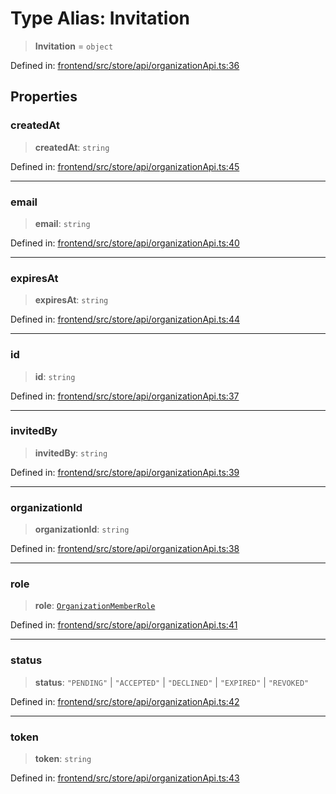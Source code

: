 # Type Alias: Invitation

> **Invitation** = `object`

Defined in: [frontend/src/store/api/organizationApi.ts:36](https://github.com/lsendel/sass/blob/ca8b2b87627589617e0de57047e1f50d53e78078/frontend/src/store/api/organizationApi.ts#L36)

## Properties

### createdAt

> **createdAt**: `string`

Defined in: [frontend/src/store/api/organizationApi.ts:45](https://github.com/lsendel/sass/blob/ca8b2b87627589617e0de57047e1f50d53e78078/frontend/src/store/api/organizationApi.ts#L45)

***

### email

> **email**: `string`

Defined in: [frontend/src/store/api/organizationApi.ts:40](https://github.com/lsendel/sass/blob/ca8b2b87627589617e0de57047e1f50d53e78078/frontend/src/store/api/organizationApi.ts#L40)

***

### expiresAt

> **expiresAt**: `string`

Defined in: [frontend/src/store/api/organizationApi.ts:44](https://github.com/lsendel/sass/blob/ca8b2b87627589617e0de57047e1f50d53e78078/frontend/src/store/api/organizationApi.ts#L44)

***

### id

> **id**: `string`

Defined in: [frontend/src/store/api/organizationApi.ts:37](https://github.com/lsendel/sass/blob/ca8b2b87627589617e0de57047e1f50d53e78078/frontend/src/store/api/organizationApi.ts#L37)

***

### invitedBy

> **invitedBy**: `string`

Defined in: [frontend/src/store/api/organizationApi.ts:39](https://github.com/lsendel/sass/blob/ca8b2b87627589617e0de57047e1f50d53e78078/frontend/src/store/api/organizationApi.ts#L39)

***

### organizationId

> **organizationId**: `string`

Defined in: [frontend/src/store/api/organizationApi.ts:38](https://github.com/lsendel/sass/blob/ca8b2b87627589617e0de57047e1f50d53e78078/frontend/src/store/api/organizationApi.ts#L38)

***

### role

> **role**: [`OrganizationMemberRole`](OrganizationMemberRole.md)

Defined in: [frontend/src/store/api/organizationApi.ts:41](https://github.com/lsendel/sass/blob/ca8b2b87627589617e0de57047e1f50d53e78078/frontend/src/store/api/organizationApi.ts#L41)

***

### status

> **status**: `"PENDING"` \| `"ACCEPTED"` \| `"DECLINED"` \| `"EXPIRED"` \| `"REVOKED"`

Defined in: [frontend/src/store/api/organizationApi.ts:42](https://github.com/lsendel/sass/blob/ca8b2b87627589617e0de57047e1f50d53e78078/frontend/src/store/api/organizationApi.ts#L42)

***

### token

> **token**: `string`

Defined in: [frontend/src/store/api/organizationApi.ts:43](https://github.com/lsendel/sass/blob/ca8b2b87627589617e0de57047e1f50d53e78078/frontend/src/store/api/organizationApi.ts#L43)
